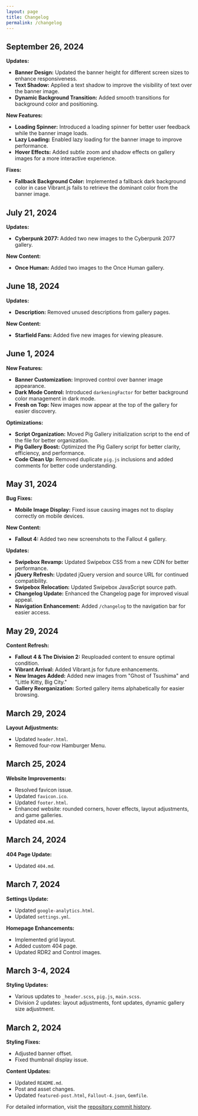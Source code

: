 ```yaml
---
layout: page
title: Changelog
permalink: /changelog
---
```


## September 26, 2024

**Updates:**
* **Banner Design:** Updated the banner height for different screen sizes to enhance responsiveness.
* **Text Shadow:** Applied a text shadow to improve the visibility of text over the banner image.
* **Dynamic Background Transition:** Added smooth transitions for background color and positioning.

**New Features:**
* **Loading Spinner:** Introduced a loading spinner for better user feedback while the banner image loads.
* **Lazy Loading:** Enabled lazy loading for the banner image to improve performance.
* **Hover Effects:** Added subtle zoom and shadow effects on gallery images for a more interactive experience.

**Fixes:**
* **Fallback Background Color:** Implemented a fallback dark background color in case Vibrant.js fails to retrieve the dominant color from the banner image.


## July 21, 2024

**Updates:**
* **Cyberpunk 2077:** Added two new images to the Cyberpunk 2077 gallery.

**New Content:**
* **Once Human:** Added two images to the Once Human gallery.

## June 18, 2024

**Updates:**
* **Description:** Removed unused descriptions from gallery pages.

**New Content:**
* **Starfield Fans:** Added five new images for viewing pleasure.

## June 1, 2024

**New Features:**
* **Banner Customization:** Improved control over banner image appearance.
* **Dark Mode Control:** Introduced `darkeningFactor` for better background color management in dark mode.
* **Fresh on Top:** New images now appear at the top of the gallery for easier discovery.

**Optimizations:**
* **Script Organization:** Moved Pig Gallery initialization script to the end of the file for better organization.
* **Pig Gallery Boost:** Optimized the Pig Gallery script for better clarity, efficiency, and performance.
* **Code Clean Up:** Removed duplicate `pig.js` inclusions and added comments for better code understanding.

## May 31, 2024

**Bug Fixes:**
* **Mobile Image Display:** Fixed issue causing images not to display correctly on mobile devices.

**New Content:**
* **Fallout 4:** Added two new screenshots to the Fallout 4 gallery.

**Updates:**
* **Swipebox Revamp:** Updated Swipebox CSS from a new CDN for better performance.
* **jQuery Refresh:** Updated jQuery version and source URL for continued compatibility.
* **Swipebox Relocation:** Updated Swipebox JavaScript source path.
* **Changelog Update:** Enhanced the Changelog page for improved visual appeal.
* **Navigation Enhancement:** Added `/changelog` to the navigation bar for easier access.

## May 29, 2024

**Content Refresh:**
* **Fallout 4 & The Division 2:** Reuploaded content to ensure optimal condition.
* **Vibrant Arrival:** Added Vibrant.js for future enhancements.
* **New Images Added:** Added new images from "Ghost of Tsushima" and "Little Kitty, Big City."
* **Gallery Reorganization:** Sorted gallery items alphabetically for easier browsing.

## March 29, 2024

**Layout Adjustments:**
* Updated `header.html`.
* Removed four-row Hamburger Menu.

## March 25, 2024

**Website Improvements:**
* Resolved favicon issue.
* Updated `favicon.ico`.
* Updated `footer.html`.
* Enhanced website: rounded corners, hover effects, layout adjustments, and game galleries.
* Updated `404.md`.

## March 24, 2024

**404 Page Update:**
* Updated `404.md`.

## March 7, 2024

**Settings Update:**
* Updated `google-analytics.html`.
* Updated `settings.yml`.

**Homepage Enhancements:**
* Implemented grid layout.
* Added custom 404 page.
* Updated RDR2 and Control images.

## March 3-4, 2024

**Styling Updates:**
* Various updates to `_header.scss`, `pig.js`, `main.scss`.
* Division 2 updates: layout adjustments, font updates, dynamic gallery size adjustment.

## March 2, 2024

**Styling Fixes:**
* Adjusted banner offset.
* Fixed thumbnail display issue.

**Content Updates:**
* Updated `README.md`.
* Post and asset changes.
* Updated `featured-post.html`, `Fallout-4.json`, `Gemfile`.

For detailed information, visit the [repository commit history](https://github.com/PatrickJnr/vp/commits/main).